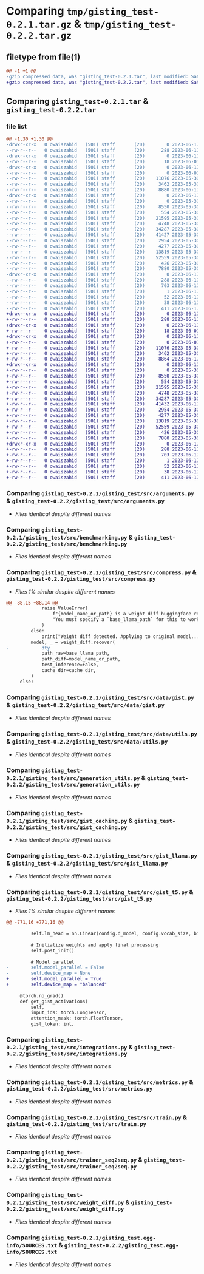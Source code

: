 # Comparing `tmp/gisting_test-0.2.1.tar.gz` & `tmp/gisting_test-0.2.2.tar.gz`

## filetype from file(1)

```diff
@@ -1 +1 @@
-gzip compressed data, was "gisting_test-0.2.1.tar", last modified: Sat Jun 17 04:05:17 2023, max compression
+gzip compressed data, was "gisting_test-0.2.2.tar", last modified: Sat Jun 17 04:55:02 2023, max compression
```

## Comparing `gisting_test-0.2.1.tar` & `gisting_test-0.2.2.tar`

### file list

```diff
@@ -1,30 +1,30 @@
-drwxr-xr-x   0 owaiszahid   (501) staff       (20)        0 2023-06-17 04:05:17.020139 gisting_test-0.2.1/
--rw-r--r--   0 owaiszahid   (501) staff       (20)      288 2023-06-17 04:05:17.020020 gisting_test-0.2.1/PKG-INFO
-drwxr-xr-x   0 owaiszahid   (501) staff       (20)        0 2023-06-17 04:05:17.015529 gisting_test-0.2.1/gisting_test/
--rw-r--r--   0 owaiszahid   (501) staff       (20)       18 2023-06-01 17:36:38.000000 gisting_test-0.2.1/gisting_test/__init__.py
-drwxr-xr-x   0 owaiszahid   (501) staff       (20)        0 2023-06-17 04:05:17.019305 gisting_test-0.2.1/gisting_test/src/
--rw-r--r--   0 owaiszahid   (501) staff       (20)        0 2023-06-01 17:49:51.000000 gisting_test-0.2.1/gisting_test/src/__init__.py
--rw-r--r--   0 owaiszahid   (501) staff       (20)    11076 2023-05-30 23:00:39.000000 gisting_test-0.2.1/gisting_test/src/arguments.py
--rw-r--r--   0 owaiszahid   (501) staff       (20)     3462 2023-05-30 23:00:39.000000 gisting_test-0.2.1/gisting_test/src/benchmarking.py
--rw-r--r--   0 owaiszahid   (501) staff       (20)     8880 2023-06-17 04:04:24.000000 gisting_test-0.2.1/gisting_test/src/compress.py
-drwxr-xr-x   0 owaiszahid   (501) staff       (20)        0 2023-06-17 04:05:17.019786 gisting_test-0.2.1/gisting_test/src/data/
--rw-r--r--   0 owaiszahid   (501) staff       (20)        0 2023-05-30 23:00:39.000000 gisting_test-0.2.1/gisting_test/src/data/__init__.py
--rw-r--r--   0 owaiszahid   (501) staff       (20)     8550 2023-05-30 23:00:39.000000 gisting_test-0.2.1/gisting_test/src/data/gist.py
--rw-r--r--   0 owaiszahid   (501) staff       (20)      554 2023-05-30 23:00:39.000000 gisting_test-0.2.1/gisting_test/src/data/utils.py
--rw-r--r--   0 owaiszahid   (501) staff       (20)    21595 2023-05-30 23:00:39.000000 gisting_test-0.2.1/gisting_test/src/generation_utils.py
--rw-r--r--   0 owaiszahid   (501) staff       (20)     4748 2023-05-30 23:00:39.000000 gisting_test-0.2.1/gisting_test/src/gist_caching.py
--rw-r--r--   0 owaiszahid   (501) staff       (20)    34287 2023-05-30 23:00:39.000000 gisting_test-0.2.1/gisting_test/src/gist_llama.py
--rw-r--r--   0 owaiszahid   (501) staff       (20)    41427 2023-05-30 23:00:39.000000 gisting_test-0.2.1/gisting_test/src/gist_t5.py
--rw-r--r--   0 owaiszahid   (501) staff       (20)     2954 2023-05-30 23:00:39.000000 gisting_test-0.2.1/gisting_test/src/integrations.py
--rw-r--r--   0 owaiszahid   (501) staff       (20)     4277 2023-05-30 23:00:39.000000 gisting_test-0.2.1/gisting_test/src/metrics.py
--rw-r--r--   0 owaiszahid   (501) staff       (20)    13819 2023-05-30 23:00:39.000000 gisting_test-0.2.1/gisting_test/src/train.py
--rw-r--r--   0 owaiszahid   (501) staff       (20)    52559 2023-05-30 23:00:39.000000 gisting_test-0.2.1/gisting_test/src/trainer_seq2seq.py
--rw-r--r--   0 owaiszahid   (501) staff       (20)      426 2023-05-30 23:00:39.000000 gisting_test-0.2.1/gisting_test/src/utils.py
--rw-r--r--   0 owaiszahid   (501) staff       (20)     7880 2023-05-30 23:00:39.000000 gisting_test-0.2.1/gisting_test/src/weight_diff.py
-drwxr-xr-x   0 owaiszahid   (501) staff       (20)        0 2023-06-17 04:05:17.016240 gisting_test-0.2.1/gisting_test.egg-info/
--rw-r--r--   0 owaiszahid   (501) staff       (20)      288 2023-06-17 04:05:16.000000 gisting_test-0.2.1/gisting_test.egg-info/PKG-INFO
--rw-r--r--   0 owaiszahid   (501) staff       (20)      703 2023-06-17 04:05:16.000000 gisting_test-0.2.1/gisting_test.egg-info/SOURCES.txt
--rw-r--r--   0 owaiszahid   (501) staff       (20)        1 2023-06-17 04:05:16.000000 gisting_test-0.2.1/gisting_test.egg-info/dependency_links.txt
--rw-r--r--   0 owaiszahid   (501) staff       (20)       52 2023-06-17 04:05:16.000000 gisting_test-0.2.1/gisting_test.egg-info/top_level.txt
--rw-r--r--   0 owaiszahid   (501) staff       (20)       38 2023-06-17 04:05:17.020183 gisting_test-0.2.1/setup.cfg
--rw-r--r--   0 owaiszahid   (501) staff       (20)      411 2023-06-17 04:05:01.000000 gisting_test-0.2.1/setup.py
+drwxr-xr-x   0 owaiszahid   (501) staff       (20)        0 2023-06-17 04:55:02.773727 gisting_test-0.2.2/
+-rw-r--r--   0 owaiszahid   (501) staff       (20)      288 2023-06-17 04:55:02.773598 gisting_test-0.2.2/PKG-INFO
+drwxr-xr-x   0 owaiszahid   (501) staff       (20)        0 2023-06-17 04:55:02.769687 gisting_test-0.2.2/gisting_test/
+-rw-r--r--   0 owaiszahid   (501) staff       (20)       18 2023-06-01 17:36:38.000000 gisting_test-0.2.2/gisting_test/__init__.py
+drwxr-xr-x   0 owaiszahid   (501) staff       (20)        0 2023-06-17 04:55:02.772868 gisting_test-0.2.2/gisting_test/src/
+-rw-r--r--   0 owaiszahid   (501) staff       (20)        0 2023-06-01 17:49:51.000000 gisting_test-0.2.2/gisting_test/src/__init__.py
+-rw-r--r--   0 owaiszahid   (501) staff       (20)    11076 2023-05-30 23:00:39.000000 gisting_test-0.2.2/gisting_test/src/arguments.py
+-rw-r--r--   0 owaiszahid   (501) staff       (20)     3462 2023-05-30 23:00:39.000000 gisting_test-0.2.2/gisting_test/src/benchmarking.py
+-rw-r--r--   0 owaiszahid   (501) staff       (20)     8864 2023-06-17 04:52:01.000000 gisting_test-0.2.2/gisting_test/src/compress.py
+drwxr-xr-x   0 owaiszahid   (501) staff       (20)        0 2023-06-17 04:55:02.773382 gisting_test-0.2.2/gisting_test/src/data/
+-rw-r--r--   0 owaiszahid   (501) staff       (20)        0 2023-05-30 23:00:39.000000 gisting_test-0.2.2/gisting_test/src/data/__init__.py
+-rw-r--r--   0 owaiszahid   (501) staff       (20)     8550 2023-05-30 23:00:39.000000 gisting_test-0.2.2/gisting_test/src/data/gist.py
+-rw-r--r--   0 owaiszahid   (501) staff       (20)      554 2023-05-30 23:00:39.000000 gisting_test-0.2.2/gisting_test/src/data/utils.py
+-rw-r--r--   0 owaiszahid   (501) staff       (20)    21595 2023-05-30 23:00:39.000000 gisting_test-0.2.2/gisting_test/src/generation_utils.py
+-rw-r--r--   0 owaiszahid   (501) staff       (20)     4748 2023-05-30 23:00:39.000000 gisting_test-0.2.2/gisting_test/src/gist_caching.py
+-rw-r--r--   0 owaiszahid   (501) staff       (20)    34287 2023-05-30 23:00:39.000000 gisting_test-0.2.2/gisting_test/src/gist_llama.py
+-rw-r--r--   0 owaiszahid   (501) staff       (20)    41432 2023-06-17 04:54:38.000000 gisting_test-0.2.2/gisting_test/src/gist_t5.py
+-rw-r--r--   0 owaiszahid   (501) staff       (20)     2954 2023-05-30 23:00:39.000000 gisting_test-0.2.2/gisting_test/src/integrations.py
+-rw-r--r--   0 owaiszahid   (501) staff       (20)     4277 2023-05-30 23:00:39.000000 gisting_test-0.2.2/gisting_test/src/metrics.py
+-rw-r--r--   0 owaiszahid   (501) staff       (20)    13819 2023-05-30 23:00:39.000000 gisting_test-0.2.2/gisting_test/src/train.py
+-rw-r--r--   0 owaiszahid   (501) staff       (20)    52559 2023-05-30 23:00:39.000000 gisting_test-0.2.2/gisting_test/src/trainer_seq2seq.py
+-rw-r--r--   0 owaiszahid   (501) staff       (20)      426 2023-05-30 23:00:39.000000 gisting_test-0.2.2/gisting_test/src/utils.py
+-rw-r--r--   0 owaiszahid   (501) staff       (20)     7880 2023-05-30 23:00:39.000000 gisting_test-0.2.2/gisting_test/src/weight_diff.py
+drwxr-xr-x   0 owaiszahid   (501) staff       (20)        0 2023-06-17 04:55:02.770374 gisting_test-0.2.2/gisting_test.egg-info/
+-rw-r--r--   0 owaiszahid   (501) staff       (20)      288 2023-06-17 04:55:02.000000 gisting_test-0.2.2/gisting_test.egg-info/PKG-INFO
+-rw-r--r--   0 owaiszahid   (501) staff       (20)      703 2023-06-17 04:55:02.000000 gisting_test-0.2.2/gisting_test.egg-info/SOURCES.txt
+-rw-r--r--   0 owaiszahid   (501) staff       (20)        1 2023-06-17 04:55:02.000000 gisting_test-0.2.2/gisting_test.egg-info/dependency_links.txt
+-rw-r--r--   0 owaiszahid   (501) staff       (20)       52 2023-06-17 04:55:02.000000 gisting_test-0.2.2/gisting_test.egg-info/top_level.txt
+-rw-r--r--   0 owaiszahid   (501) staff       (20)       38 2023-06-17 04:55:02.773772 gisting_test-0.2.2/setup.cfg
+-rw-r--r--   0 owaiszahid   (501) staff       (20)      411 2023-06-17 04:54:47.000000 gisting_test-0.2.2/setup.py
```

### Comparing `gisting_test-0.2.1/gisting_test/src/arguments.py` & `gisting_test-0.2.2/gisting_test/src/arguments.py`

 * *Files identical despite different names*

### Comparing `gisting_test-0.2.1/gisting_test/src/benchmarking.py` & `gisting_test-0.2.2/gisting_test/src/benchmarking.py`

 * *Files identical despite different names*

### Comparing `gisting_test-0.2.1/gisting_test/src/compress.py` & `gisting_test-0.2.2/gisting_test/src/compress.py`

 * *Files 1% similar despite different names*

```diff
@@ -88,15 +88,14 @@
             raise ValueError(
                 f"{model_name_or_path} is a weight diff huggingface repo. "
                 "You must specify a `base_llama_path` for this to work."
             )
         else:
             print("Weight diff detected. Applying to original model...")
         model, _ = weight_diff.recover(
-            dty
             path_raw=base_llama_path,
             path_diff=model_name_or_path,
             test_inference=False,
             cache_dir=cache_dir,
         )
     else:
```

### Comparing `gisting_test-0.2.1/gisting_test/src/data/gist.py` & `gisting_test-0.2.2/gisting_test/src/data/gist.py`

 * *Files identical despite different names*

### Comparing `gisting_test-0.2.1/gisting_test/src/data/utils.py` & `gisting_test-0.2.2/gisting_test/src/data/utils.py`

 * *Files identical despite different names*

### Comparing `gisting_test-0.2.1/gisting_test/src/generation_utils.py` & `gisting_test-0.2.2/gisting_test/src/generation_utils.py`

 * *Files identical despite different names*

### Comparing `gisting_test-0.2.1/gisting_test/src/gist_caching.py` & `gisting_test-0.2.2/gisting_test/src/gist_caching.py`

 * *Files identical despite different names*

### Comparing `gisting_test-0.2.1/gisting_test/src/gist_llama.py` & `gisting_test-0.2.2/gisting_test/src/gist_llama.py`

 * *Files identical despite different names*

### Comparing `gisting_test-0.2.1/gisting_test/src/gist_t5.py` & `gisting_test-0.2.2/gisting_test/src/gist_t5.py`

 * *Files 1% similar despite different names*

```diff
@@ -771,16 +771,16 @@
 
         self.lm_head = nn.Linear(config.d_model, config.vocab_size, bias=False)
 
         # Initialize weights and apply final processing
         self.post_init()
 
         # Model parallel
-        self.model_parallel = False
-        self.device_map = None
+        self.model_parallel = True
+        self.device_map = "balanced"
 
     @torch.no_grad()
     def get_gist_activations(
         self,
         input_ids: torch.LongTensor,
         attention_mask: torch.FloatTensor,
         gist_token: int,
```

### Comparing `gisting_test-0.2.1/gisting_test/src/integrations.py` & `gisting_test-0.2.2/gisting_test/src/integrations.py`

 * *Files identical despite different names*

### Comparing `gisting_test-0.2.1/gisting_test/src/metrics.py` & `gisting_test-0.2.2/gisting_test/src/metrics.py`

 * *Files identical despite different names*

### Comparing `gisting_test-0.2.1/gisting_test/src/train.py` & `gisting_test-0.2.2/gisting_test/src/train.py`

 * *Files identical despite different names*

### Comparing `gisting_test-0.2.1/gisting_test/src/trainer_seq2seq.py` & `gisting_test-0.2.2/gisting_test/src/trainer_seq2seq.py`

 * *Files identical despite different names*

### Comparing `gisting_test-0.2.1/gisting_test/src/weight_diff.py` & `gisting_test-0.2.2/gisting_test/src/weight_diff.py`

 * *Files identical despite different names*

### Comparing `gisting_test-0.2.1/gisting_test.egg-info/SOURCES.txt` & `gisting_test-0.2.2/gisting_test.egg-info/SOURCES.txt`

 * *Files identical despite different names*

